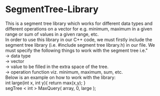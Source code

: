 # SegmentTree-Library
This is a segment tree library which works for different data types and different operations on a vector for e.g. minimum, maximum in a given range or sum of values in a given range, etc.
<br/>
In order to use this library in our C++ code, we must firstly include the segment tree library (i.e. #include segment tree library.h) in our file. We must specify the following things to work with the segment tree i.e."
<br/>
-> data type
<br/>
-> vector
<br/>
-> value to be filled in the extra space of the tree.
<br/>
-> operation function viz. minimum, maximum, sum, etc.
<br/>
Below is an example on how to work with the library:
<br/>
int large(int x, int y){ return max(x,y); }
<br/>
segTree < int > MaxQuery( array, 0, large );
<br/>

